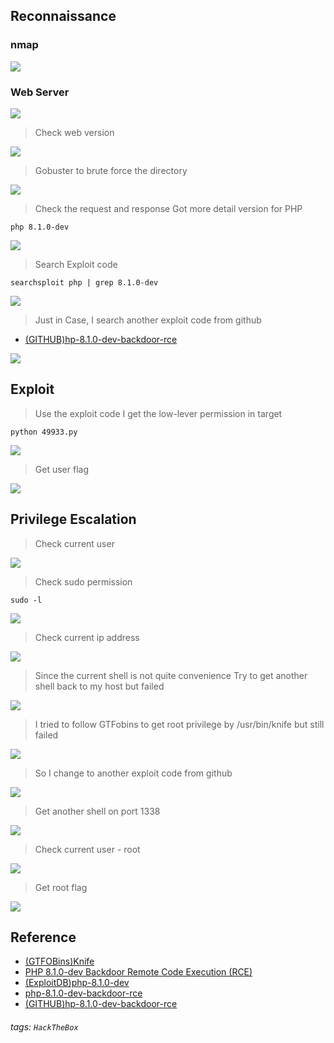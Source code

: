 ## Reconnaissance

### nmap 

![](./IMG/0.png)

### Web Server 

![](./IMG/1.png)

> Check web version 

![](./IMG/3.png)

> Gobuster to brute force the directory 

![](./IMG/2.png)


> Check the request and response 
> Got more detail version for PHP 

```
php 8.1.0-dev
```

![](./IMG/4.png)

> Search Exploit code 

```
searchsploit php | grep 8.1.0-dev
```

![](./IMG/5.png)
> Just in Case, I search another exploit code from github

- [(GITHUB)hp-8.1.0-dev-backdoor-rce](https://github.com/flast101/php-8.1.0-dev-backdoor-rce)

![](./IMG/6.png)
## Exploit 

> Use the exploit code 
> I get the low-lever permission in target

```
python 49933.py
```

![](./IMG/7.png)
> Get user flag

![](./IMG/10.png)


## Privilege Escalation 

> Check current user 

![](./IMG/8.png)
> Check sudo permission 

```
sudo -l
```

![](./IMG/9.png)
> Check current ip address

![](./IMG/11.png)
> Since the current shell is not quite convenience
> Try to get another shell back to my host
> but failed

![](./IMG/12.png)

> I tried to follow GTFobins to get root privilege by /usr/bin/knife
> but still failed

![](./IMG/13.png)

> So I change to another exploit code from github 

![](./IMG/14.png)

> Get another shell on port 1338

![](./IMG/15.png)
> Check current user - root 


![](./IMG/16.png)

> Get root flag

![](./IMG/17.png)

## Reference 

- [(GTFOBins)Knife](https://gtfobins.github.io/gtfobins/knife/)
- [PHP 8.1.0-dev Backdoor Remote Code Execution (RCE)](https://vk9-sec.com/php-8-1-0-dev-backdoor-remote-code-execution-rce/)
- [(ExploitDB)php-8.1.0-dev](https://www.exploit-db.com/exploits/49933)
- [php-8.1.0-dev-backdoor-rce](https://flast101.github.io/php-8.1.0-dev-backdoor-rce/)
- [(GITHUB)hp-8.1.0-dev-backdoor-rce](https://github.com/flast101/php-8.1.0-dev-backdoor-rce)

###### tags: `HackTheBox`